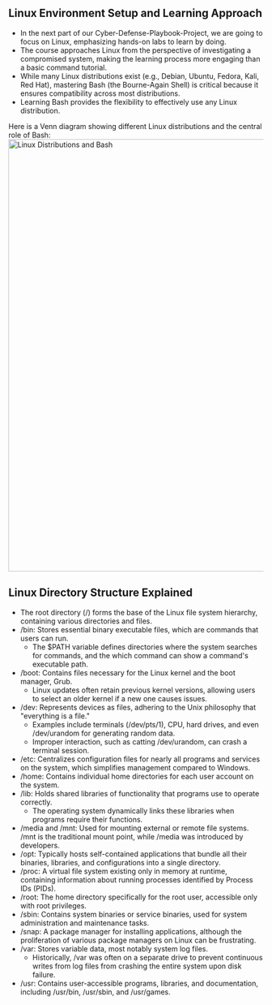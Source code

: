 ## Linux Environment Setup and Learning Approach
  - In the next part of our Cyber-Defense-Playbook-Project, we are going to focus on Linux, emphasizing hands-on labs to learn by doing.
  - The course approaches Linux from the perspective of investigating a compromised system, making the learning process more engaging than a basic command tutorial.
  - While many Linux distributions exist (e.g., Debian, Ubuntu, Fedora, Kali, Red Hat), mastering Bash (the Bourne-Again Shell) is critical because it ensures compatibility across most distributions.
  - Learning Bash provides the flexibility to effectively use any Linux distribution.

Here is a Venn diagram showing different Linux distributions and the central role of Bash:
<img width="891" height="852" alt="Linux Distributions and Bash" src="https://github.com/user-attachments/assets/e5566d91-4dd4-4740-be0f-498cfd1b05d5" />

## Linux Directory Structure Explained
* The root directory (/) forms the base of the Linux file system hierarchy, containing various directories and files.
* /bin: Stores essential binary executable files, which are commands that users can run.
    * The $PATH variable defines directories where the system searches for commands, and the which command can show a command's executable path.
* /boot: Contains files necessary for the Linux kernel and the boot manager, Grub. 
    * Linux updates often retain previous kernel versions, allowing users to select an older kernel if a new one causes issues.
* /dev: Represents devices as files, adhering to the Unix philosophy that "everything is a file."
    * Examples include terminals (/dev/pts/1), CPU, hard drives, and even /dev/urandom for generating random data.
    * Improper interaction, such as catting /dev/urandom, can crash a terminal session.
* /etc: Centralizes configuration files for nearly all programs and services on the system, which simplifies management compared to Windows.
* /home: Contains individual home directories for each user account on the system.
* /lib: Holds shared libraries of functionality that programs use to operate correctly.
    * The operating system dynamically links these libraries when programs require their functions.
* /media and /mnt: Used for mounting external or remote file systems. /mnt is the traditional mount point, while /media was introduced by developers.
* /opt: Typically hosts self-contained applications that bundle all their binaries, libraries, and configurations into a single directory.
* /proc: A virtual file system existing only in memory at runtime, containing information about running processes identified by Process IDs (PIDs).
* /root: The home directory specifically for the root user, accessible only with root privileges.
* /sbin: Contains system binaries or service binaries, used for system administration and maintenance tasks.
* /snap: A package manager for installing applications, although the proliferation of various package managers on Linux can be frustrating.
* /var: Stores variable data, most notably system log files.
    * Historically, /var was often on a separate drive to prevent continuous writes from log files from crashing the entire system upon disk failure.
* /usr: Contains user-accessible programs, libraries, and documentation, including /usr/bin, /usr/sbin, and /usr/games.
